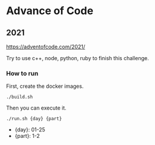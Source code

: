 # Advance of Code

## 2021

https://adventofcode.com/2021/

Try to use c++, node, python, ruby to finish this challenge.

### How to run

First, create the docker images.

`./build.sh`

Then you can execute it.

`./run.sh {day} {part}`

- {day}: 01-25
- {part}: 1-2
